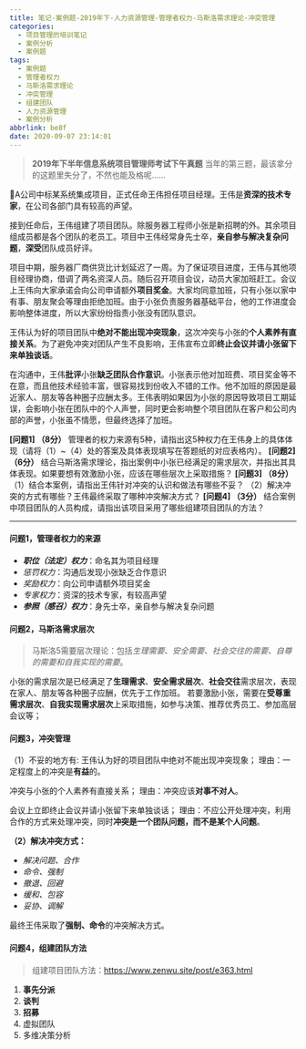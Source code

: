 ```yaml
---
title: 笔记-案例题-2019年下-人力资源管理-管理者权力-马斯洛需求理论-冲突管理
categories:
  - 项目管理的培训笔记
  - 案例分析
  - 案例题
tags:
  - 案例题
  - 管理者权力
  - 马斯洛需求理论
  - 冲突管理
  - 组建团队
  - 人力资源管理
  - 案例分析
abbrlink: be8f
date: 2020-09-07 23:14:01
---
```


> **2019年下半年信息系统项目管理师考试下午真题**
> 当年的第三题，最该拿分的这题里失分了，不然也能及格呢……

A公司中标某系统集成项目，正式任命王伟担任项目经理。王伟是**资深的技术专家**，在公司各部门具有较高的声望。

接到任命后，王伟组建了项目团队。除服务器工程师小张是新招聘的外。其余项目组成员都是各个团队的老员工。项目中王伟经常身先士卒，**亲自参与解决复杂问题**，**深受**团队成员好评。

项目中期，服务器厂商供货比计划延迟了一周。为了保证项目进度，王伟与其他项目经理协商，借调了两名资深人员。随后召开项目会议，动员大家加班赶工。会议上王伟向大家承诺会向公司申请额外**项目奖金**。大家均同意加班，只有小张以家中有事、朋友聚会等理由拒绝加班。由于小张负责服务器基础平台，他的工作进度会影响整体进度，所以大家纷纷指责小张没有团队意识。

王伟认为好的项目团队中**绝对不能出现冲突现象**，这次冲突与小张的**个人素养有直接关系**。为了避免冲突对团队产生不良影响，王伟宣布立即**终止会议并请小张留下来单独谈话**。

在沟通中，王伟**批评**小张**缺乏团队合作意识**。小张表示他对加班费、项目奖金等不在意，而且他技术经验丰富，很容易找到份收入不错的工作。他不加班的原因是最近家人、朋友等各种圈子应酬太多。王伟表明如果因为小张的原因导致项目工期延误，会影响小张在团队中的个人声誉，同时更会影响整个项目团队在客户和公司内部的声誉，小张虽不情愿，但最终选择了加班。

**[问题1]  （8分）**
管理者的权力来源有5种，请指出这5种权力在王伟身上的具体体现（请将（1）~（4）处的答案及具体表现填写在答题纸的对应表格内）。
**[问题2]  （6分）**
结合马斯洛需求理论，指出案例中小张已经满足的需求层次，并指出其具体表现。如果要想有效激励小张，应该在哪些层次上采取措施？
**[问题3]  （8分）**
（1）结合本案例，请指出王伟针对冲突的认识和做法有哪些不妥？
（2）解决冲突的方式有哪些？王伟最终采取了哪种冲突解决方式？
**[问题4]  （3分）**
结合案例中项目团队的人员构成，请指出该项目采用了哪些组建项目团队的方法？

<!-- more -->

---

#### 问题1，管理者权力的来源

- ***职位（法定）权力***：命名其为项目经理
- *惩罚权力*：沟通后发现小张缺乏合作意识
- *奖励权力*：向公司申请额外项目奖金
- *专家权力*：资深的技术专家，有较高声望
- ***参照（感召）权力***：身先士卒，亲自参与解决复杂问题

#### 问题2，马斯洛需求层次

> 马斯洛5需要层次理论：包括*生理需要、安全需要、社会交往的需要、自尊的需要和自我实现的需要*。

小张的需求层次是已经满足了**生理需求**、**安全需求层次**、**社会交往**需求层次，表现在家人、朋友等各种圈子应酬，优先于工作加班。
若要激励小张，需要在**受尊重需求层次**、**自我实现需求层次**上采取措施，如参与决策、推荐优秀员工、参加高层会议等；

#### 问题3，冲突管理

（1）不妥的地方有:
王伟认为好的项目团队中绝对不能出现冲突现象；
理由：一定程度上的冲突是**有益**的。

冲突与小张的个人素养有直接关系；
理由：冲突应该**对事不对人**。

会议上立即终止会议并请小张留下来单独谈话；
理由：不应公开处理冲突，利用合作的方式来处理冲突，同时**冲突是一个团队问题，而不是某个人问题**。

**（2）解决冲突方式：**

- *解决问题、合作*
- *命令、强制*
- *撤退、回避*
- *缓和、包容*
- *妥协、调解*

最终王伟采取了**强制、命令**的冲突解决方式。

#### 问题4，组建团队方法

> 组建项目团队方法：<https://www.zenwu.site/post/e363.html>

1. **事先分派**
2. **谈判**
3. **招募**
4. 虚拟团队
5. 多维决策分析
